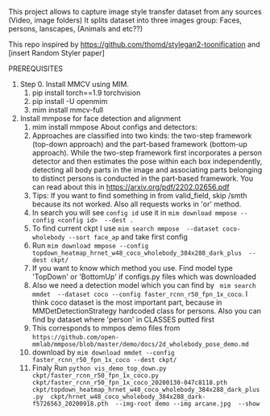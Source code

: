 This project allows to capture image style transfer dataset from any sources (Video, image folders)
It splits dataset into three images group: Faces, persons, lanscapes, (Animals and etc??) 

This repo inspired by https://github.com/thomd/stylegan2-toonification and [insert Random Styler paper]

PREREQUISITES
1. Step 0. Install MMCV using MIM.
   1. pip install torch==1.9 torchvision
   2. pip install -U openmim
   3. mim install mmcv-full
2. Install mmpose for face detection and alignment
   1. mim install mmpose
About configs and detectors:
   2. Approaches are classified into two kinds: the
two-step framework (top-down approach) and the part-based
framework (bottom-up approach). While the two-step framework first incorporates a person detector and then estimates
the pose within each box independently, detecting all body
parts in the image and associating parts belonging to distinct
persons is conducted in the part-based framework. You  can read about this in https://arxiv.org/pdf/2202.02656.pdf
   3. Tips: If you  want to find something in from valid_field, skip /smth because its not worked. Also all requests works in 'or' method.
   4. In search you will see `config id` use it in `mim download mmpose --config <config id>  --dest .`
   5. To find current ckpt I use `mim search mmpose  --dataset coco-wholebody --sort face_ap` and take first config
   6. Run `mim download mmpose --config topdown_heatmap_hrnet_w48_coco_wholebody_384x288_dark_plus  --dest ckpt/`
   7. If you want to know which method you use. Find model type 'TopDown' or 'BottomUp' if configs.py files which was downloaded
   8. Also we need a detection model which you can find by ` mim search mmdet  --dataset coco --config faster_rcnn_r50_fpn_1x_coco`. I think coco dataset is the most important part, because in MMDetDetectionStrategy hardcoded class for persons. Also you can find by dataset where 'person' in CLASSES putted first 
   9. This corresponds to mmpos demo files from `https://github.com/open-mmlab/mmpose/blob/master/demo/docs/2d_wholebody_pose_demo.md`
   10. download by `mim download mmdet --config faster_rcnn_r50_fpn_1x_coco --dest ckpt/`
   11. Finaly Run `python vis_demo_top_down.py ckpt/faster_rcnn_r50_fpn_1x_coco.py ckpt/faster_rcnn_r50_fpn_1x_coco_20200130-047c8118.pth ckpt/topdown_heatmap_hrnet_w48_coco_wholebody_384x288_dark_plus.py  ckpt/hrnet_w48_coco_wholebody_384x288_dark-f5726563_20200918.pth  --img-root demo --img arcane.jpg  --show`